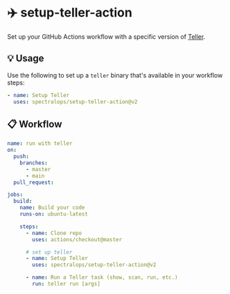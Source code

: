 # :airplane: setup-teller-action

Set up your GitHub Actions workflow with a specific version of [Teller](https://github.com/spectralops/teller).

## :bulb: Usage

Use the following to set up a `teller` binary that's available in your workflow steps:

```yaml
- name: Setup Teller
  uses: spectralops/setup-teller-action@v2
```

## :clipboard: Workflow

```yaml
name: run with teller
on:
  push:
    branches:
      - master
      - main
  pull_request:

jobs:
  build:
    name: Build your code
    runs-on: ubuntu-latest

    steps:
      - name: Clone repo
        uses: actions/checkout@master

      # set up teller
      - name: Setup Teller
        uses: spectralops/setup-teller-action@v2

      - name: Run a Teller task (show, scan, run, etc.)
        run: teller run [args]
```
